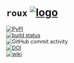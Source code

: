 # `roux` [![logo](https://raw.githubusercontent.com/wiki/rraadd88/roux/static/2x.png)](#)

[![PyPI](https://img.shields.io/pypi/v/roux?style=flat-square&colorB=blue)](https://pypi.org/project/roux)  
[![build status](https://github.com/rraadd88/roux/actions/workflows/build.yml/badge.svg)](
https://travis-ci.org/rraadd88/roux)  
![GitHub commit activity](https://img.shields.io/github/commit-activity/w/rraadd88/roux?style=flat-square&colorB=blue)  
[![DOI](https://zenodo.org/badge/_.svg)](https://zenodo.org/badge/latestdoi/_)  
[![wiki](https://img.shields.io/badge/docs-https%3A%2F%2Fgithub.com%2Frraadd88%2Froux%2Fwiki-blue?style=flat-square)](https://github.com/rraadd88/roux/wiki)  